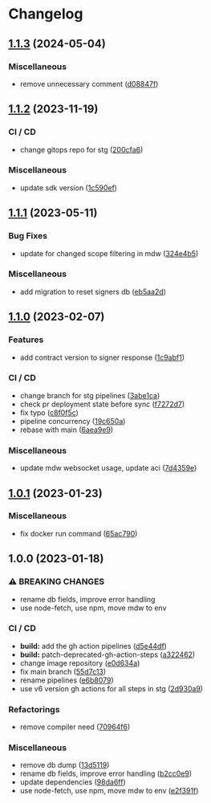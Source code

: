 # Changelog

## [1.1.3](https://github.com/aeternity/ga-multisig-backend/compare/v1.1.2...v1.1.3) (2024-05-04)


### Miscellaneous

* remove unnecessary comment ([d08847f](https://github.com/aeternity/ga-multisig-backend/commit/d08847f4fff115c84f433a0b0b83c0d0e1850eaa))

## [1.1.2](https://github.com/aeternity/ga-multisig-backend/compare/v1.1.1...v1.1.2) (2023-11-19)


### CI / CD

* change gitops repo for stg ([200cfa6](https://github.com/aeternity/ga-multisig-backend/commit/200cfa6dd5f913b5d1dd371e25a518cdba16cbe0))


### Miscellaneous

* update sdk version ([1c590ef](https://github.com/aeternity/ga-multisig-backend/commit/1c590ef2ccea39474635b61bab8d00c98b1a8d2a))

## [1.1.1](https://github.com/aeternity/ga-multisig-backend/compare/v1.1.0...v1.1.1) (2023-05-11)


### Bug Fixes

* update for changed scope filtering in mdw ([324e4b5](https://github.com/aeternity/ga-multisig-backend/commit/324e4b5dd0a9c9c0434b5f4295047b0ff4031d4e))


### Miscellaneous

* add migration to reset signers db ([eb5aa2d](https://github.com/aeternity/ga-multisig-backend/commit/eb5aa2d4998e360cfd9e5d6ca83a6a0e7b6c079d))

## [1.1.0](https://github.com/aeternity/ga-multisig-backend/compare/v1.0.1...v1.1.0) (2023-02-07)


### Features

* add contract version to signer response ([1c9abf1](https://github.com/aeternity/ga-multisig-backend/commit/1c9abf18675bc5cccf0572e614287ecadc0bf258))


### CI / CD

* change branch for stg pipelines ([3abe1ca](https://github.com/aeternity/ga-multisig-backend/commit/3abe1ca53ad4b3d05be112c77fcc0c556300b8c7))
* check pr deployment state before sync ([f7272d7](https://github.com/aeternity/ga-multisig-backend/commit/f7272d75eb828228e3aad7567c5f1029ba938173))
* fix typo ([c8f0f5c](https://github.com/aeternity/ga-multisig-backend/commit/c8f0f5c20f5a4bc6dce5923ead2c72d2ab72aa8e))
* pipeline concurrency ([19c650a](https://github.com/aeternity/ga-multisig-backend/commit/19c650a951fb12d981f52d6199035ca994649798))
* rebase with main ([6aea9e9](https://github.com/aeternity/ga-multisig-backend/commit/6aea9e998d461d3fc14e4350d97ca05124f5cc5a))


### Miscellaneous

* update mdw websocket usage, update aci ([7d4359e](https://github.com/aeternity/ga-multisig-backend/commit/7d4359e9f4baef65d80aeeff696ea86791215231))

## [1.0.1](https://github.com/aeternity/ga-multisig-backend/compare/v1.0.0...v1.0.1) (2023-01-23)


### Miscellaneous

* fix docker run command ([65ac790](https://github.com/aeternity/ga-multisig-backend/commit/65ac790961b87c54375611a6e91b3ddbc04f1bc3))

## 1.0.0 (2023-01-18)


### ⚠ BREAKING CHANGES

* rename db fields, improve error handling
* use node-fetch, use npm, move mdw to env

### CI / CD

* **build:** add the gh action pipelines ([d5e44df](https://github.com/aeternity/ga-multisig-backend/commit/d5e44dfa46cd961bef02c5782863f5d0ca6cbc61))
* **build:** patch-deprecated-gh-action-steps ([a322462](https://github.com/aeternity/ga-multisig-backend/commit/a32246237724d5cde666738bb2c16670c08ce4ec))
* change image repository ([e0d634a](https://github.com/aeternity/ga-multisig-backend/commit/e0d634ab36bf3a70b3686e4df26db00843ab5721))
* fix main branch ([55d7c13](https://github.com/aeternity/ga-multisig-backend/commit/55d7c138f1febdb62c505984b185cba55ff7c25a))
* rename pipelines ([e6b8079](https://github.com/aeternity/ga-multisig-backend/commit/e6b807962115840d0c6f8b67469423052bbc811e))
* use v6 version gh actions for all steps in stg ([2d930a9](https://github.com/aeternity/ga-multisig-backend/commit/2d930a9b4b6744c1108788c71ce8e9d900510889))


### Refactorings

* remove compiler need ([70964f6](https://github.com/aeternity/ga-multisig-backend/commit/70964f67d6e24f1dd77bd0eb57e6e1b2f8092562))


### Miscellaneous

* remove db dump ([13d5119](https://github.com/aeternity/ga-multisig-backend/commit/13d511913e0a0e89bf68b1b4f00025908d291a70))
* rename db fields, improve error handling ([b2cc0e9](https://github.com/aeternity/ga-multisig-backend/commit/b2cc0e9455dd1db8cd54caef26defa09e6212fff))
* update dependencies ([98da6ff](https://github.com/aeternity/ga-multisig-backend/commit/98da6ff999b2ad72085b974a05fd2deb04cfac4a))
* use node-fetch, use npm, move mdw to env ([e2f391f](https://github.com/aeternity/ga-multisig-backend/commit/e2f391f2c2a8ce0882325be0dff619f8d065541f))
